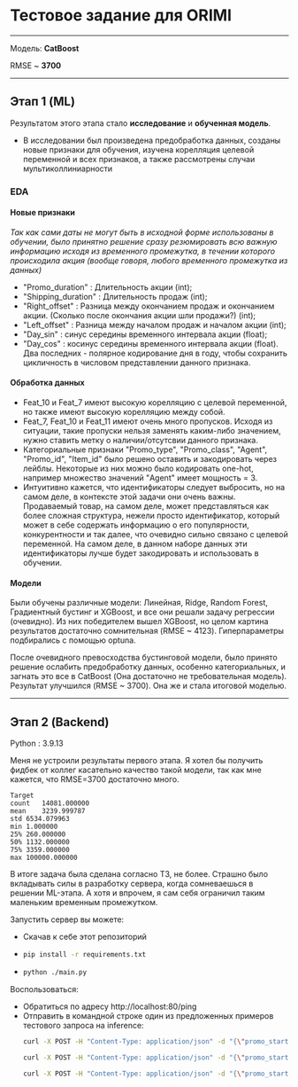 # Тестовое задание для ORIMI
---
Модель: **CatBoost**

RMSE ~ **3700**

---
## Этап 1 (ML)
Результатом этого этапа стало **исследование** и **обученная модель**.
 - В исследовании был произведена предобработка данных, созданы новые признаки для обучения, изучена корелляция целевой переменной и всех признаков, а также рассмотрены случаи мультиколлиниарности

### EDA
#### Новые признаки
_Так как сами даты не могут быть в исходной форме использованы в обучении, было принятно решение сразу резюмировать всю важную информацию исходя из временного промежутка, в течении которого происходила акция (вообще говоря, любого временного промежутка из данных)_
- "Promo_duration" : Длительность акции (int);
- "Shipping_duration" : Длительность продаж (int);
- "Right_offset" : Разница между окончанием продаж и окончанием акции. (Сколько после окончания акции шли продажи?) (int);
- "Left_offset" : Разница между началом продаж и началом акции (int);
- "Day_sin" : синус середины временного интервала акции (float);
- "Day_cos" : косинус середины временного интервала акции (float).
Два последних - полярное кодирование дня в году, чтобы сохранить цикличность в числовом представлении данного признака.

#### Обработка данных
- Feat_10 и Feat_7 имеют высокую корелляцию с целевой переменной, но также имеют высокую корелляцию между собой.
- Feat_7, Feat_10 и Feat_11 имеют очень много пропусков. Исходя из ситуации, такие пропуски нельзя заменять каким-либо значением, нужно ставить метку о наличии/отсутсвии данного признака.
- Категориальные признаки "Promo_type", "Promo_class", "Agent", "Promo_id", "Item_id" было решено оставить и закодировать через лейблы. Некоторые из них можно было кодировать one-hot, например множество значений "Agent" имеет мощность = 3.
- Интуитивно кажется, что идентификаторы следует выбросить, но на самом деле, в контексте этой задачи они очень важны. Продаваемый товар, на самом деле, может представляться как более сложная структура, нежели просто идентификатор, который может в себе содержать информацию о его популярности, конкурентности и так далее, что очевидно сильно связано с целевой переменной. На самом деле, в данном наборе данных эти идентификаторы лучше будет закодировать и использовать в обучении.

#### Модели
Были обучены различные модели: Линейная, Ridge, Random Forest, Градиентный бустинг и XGBoost, и все они решали задачу регрессии (очевидно). Из них победителем вышел XGBoost, но целом картина результатов достаточно сомнительная (RMSE ~ 4123). Гиперпараметры подбирались с помощью optuna.

После очевидного превосходства бустинговой модели, было принято решение ослабить предобработку данных, особенно категориальных, и загнать это все в CatBoost (Она достаточно не требовательная модель). Результат улучшился (RMSE ~ 3700). Она же и стала итоговой моделью.

---
## Этап 2 (Backend)
Python : 3.9.13

Меня не устроили результаты первого этапа. Я хотел бы получить фидбек от коллег касательно качество такой модели, так как мне кажется, что RMSE=3700 достаточно много.
```
Target
count	14081.000000
mean	3239.999787
std	6534.079963
min	1.000000
25%	260.000000
50%	1132.000000
75%	3359.000000
max	100000.000000
```
В итоге задача была сделана согласно ТЗ, не более. Страшно было вкладывать силы в разработку сервера, когда сомневаешься в решении ML-этапа. А хотя и впрочем, я сам себя ограничил таким маленьким временным промежутком.

Запустить сервер вы можете:
- Скачав к себе этот репозиторий
- ```bash
  pip install -r requirements.txt
  ```
- ```bash
  python ./main.py
  ```

Воспользоваться:
- Обратиться по адресу http://localhost:80/ping
- Отправить в командной строке один из предложенных примеров тестового запроса на inference:
  ```bash
  curl -X POST -H "Content-Type: application/json" -d "{\"promo_start\":\"2024-07-24\",\"promo_end\":\"2024-07-30\",\"shipping_start\":\"2024-06-25\",\"shipping_end\":\"2024-07-30\",\"promo_type\":\"J\",\"feat_2\":10328.21,\"feat_3\":58.22,\"agent\":\"C\",\"promo_id\":\"Promo №5483.0\",\"item_id\":\"Item ID: 125.0\",\"feat_7\":32270.51,\"promo_class\":\"D\",\"feat_9\":84812245.76,\"feat_10\":5718813.46,\"feat_11\":25.96,\"feat_12\":84212}" http://localhost:80/inference
  ```
  ```bash
  curl -X POST -H "Content-Type: application/json" -d "{\"promo_start\":\"2023-07-26\",\"promo_end\":\"2023-08-01\",\"shipping_start\":\"2023-06-27\",\"shipping_end\":\"2023-07-29\",\"promo_type\":\"J\",\"feat_2\":\"31106.3\",\"feat_3\":\"74.74150\",\"agent\":\"C\",\"promo_id\":\"promo№4664.0\",\"item_id\":\"Item ID:109.0\",\"feat_7\":\"2160.40\",\"promo_class\":\"D\",\"feat_9\":\"33799347\",\"feat_10\":\"626591.8\",\"feat_11\":\"50.92550\",\"feat_12\":1130}" http://localhost:80/inference
  ```
  ```bash
  curl -X POST -H "Content-Type: application/json" -d "{\"promo_start\":\"2020-02-26\",\"promo_end\":\"2020-03-03\",\"shipping_start\":\"2020-02-06\",\"shipping_end\":\"2020-02-19\",\"promo_type\":\"L\",\"feat_2\":\"4095.662\",\"feat_3\":\"62.37169\",\"agent\":\"C\",\"promo_id\":\"promo№121.0\",\"item_id\":\"Item ID:77.0\",\"feat_7\":\"nan\",\"promo_class\":\"D\",\"feat_9\":\"nan\",\"feat_10\":\"nan\",\"feat_11\":\"nan\",\"feat_12\":40464}" http://localhost:80/inference
  ```
